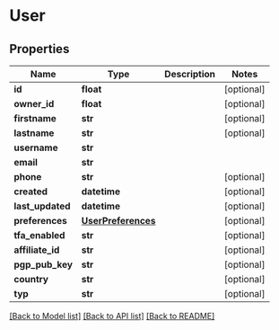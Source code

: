 # User

## Properties
Name | Type | Description | Notes
------------ | ------------- | ------------- | -------------
**id** | **float** |  | [optional] 
**owner_id** | **float** |  | [optional] 
**firstname** | **str** |  | [optional] 
**lastname** | **str** |  | [optional] 
**username** | **str** |  | 
**email** | **str** |  | 
**phone** | **str** |  | [optional] 
**created** | **datetime** |  | [optional] 
**last_updated** | **datetime** |  | [optional] 
**preferences** | [**UserPreferences**](UserPreferences.md) |  | [optional] 
**tfa_enabled** | **str** |  | [optional] 
**affiliate_id** | **str** |  | [optional] 
**pgp_pub_key** | **str** |  | [optional] 
**country** | **str** |  | [optional] 
**typ** | **str** |  | [optional] 

[[Back to Model list]](../README.md#documentation-for-models) [[Back to API list]](../README.md#documentation-for-api-endpoints) [[Back to README]](../README.md)


